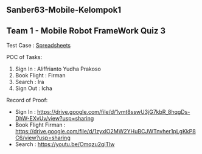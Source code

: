 ## Sanber63-Mobile-Kelompok1
## Team 1 - Mobile Robot FrameWork Quiz 3

Test Case : 
[Spreadsheets](https://docs.google.com/spreadsheets/d/1CVSGo0CWVpZxjygDOjxgsrqYeqw9EETNmWcWSMX1utc/edit?usp=sharing)

POC of Tasks:
1. Sign In : Aliffrianto Yudha Prakoso
2. Book Flight : Firman
3. Search : Ira
4. Sign Out : Icha

Record of Proof:
- Sign In : https://drive.google.com/file/d/1vmt8sswU3jG7kbR_8hqgDs-DhW-EXvUv/view?usp=sharing 
- Book Flight Firman : https://drive.google.com/file/d/1zyxlO2MW2YHuBCJWTnvher1pLgKkP8C6/view?usp=sharing 
- Search : https://youtu.be/Omqzu2qiTlw 
